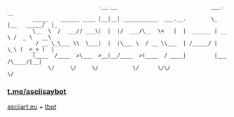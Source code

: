 ``` 
                             .__.__                              ___.           __    
        _____    ______ ____ |__|__| ___________  ___.__.        \_ |__   _____/  |_  
        \__  \  /  ___// ___\|  |  |/  ___/\__  \<   |  |  ______ | __ \ /  _ \   __\ 
         / __ \_\___ \\  \___|  |  |\___ \  / __ \\___  | /_____/ | \_\ (  <_> )  |   
        (____  /____  >\___  >__|__/____  >(____  / ____|         |___  /\____/|__|   
             \/     \/     \/           \/      \/\/                  \/           
```
### [t.me/asciisaybot](https://t.me/asciisaybot) 
[asciiart.eu](https://www.asciiart.eu/animals/) + [tbot](https://github.com/yanzay/tbot) <br />

